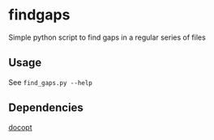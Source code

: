 findgaps
=========================================

Simple python script to find gaps in a regular series of files

Usage
-----------------------------------------
See `find_gaps.py --help`

Dependencies
-----------------------------------------
[docopt](https://github.com/docopt/docopt)


